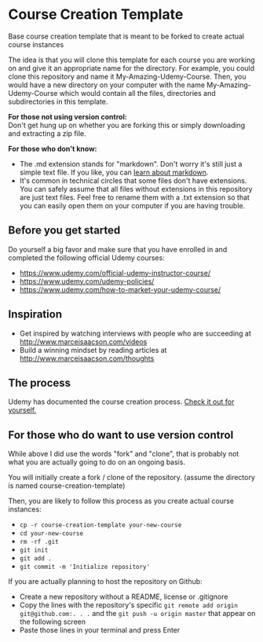 # Course Creation Template
Base course creation template that is meant to be forked to create actual course instances

The idea is that you will clone this template for each course you are working on and give it an appropriate name for the directory. For example, you could clone this repository and name it My-Amazing-Udemy-Course. Then, you would have a new directory on your computer with the name My-Amazing-Udemy-Course which would contain all the files, directories and subdirectories in this template.

**For those not using version control:**  
Don't get hung up on whether you are forking this or simply downloading and extracting a zip file.

**For those who don't know:**
* The .md extension stands for "markdown". Don't worry it's still just a simple text file. If you like, you can [learn about markdown](https://guides.github.com/features/mastering-markdown/).
* It's common in technical circles that some files don't have extensions. You can safely assume that all files without extensions in this repository are just text files. Feel free to rename them with a .txt extension so that you can easily open them on your computer if you are having trouble.

## Before you get started
Do yourself a big favor and make sure that you have enrolled in and completed the following official Udemy courses:
* https://www.udemy.com/official-udemy-instructor-course/
* https://www.udemy.com/udemy-policies/
* https://www.udemy.com/how-to-market-your-udemy-course/

## Inspiration
* Get inspired by watching interviews with people who are succeeding at http://www.marceisaacson.com/videos
* Build a winning mindset by reading articles at http://www.marceisaacson.com/thoughts

## The process
Udemy has documented the course creation process. [Check it out for yourself.](https://teach.udemy.com/process/)

## For those who do want to use version control
While above I did use the words "fork" and "clone", that is probably not
what you are actually going to do on an ongoing basis.

You will initially create a fork / clone of the repository.
(assume the directory is named course-creation-template)

Then, you are likely to follow this process as you create actual
course instances:
* `cp -r course-creation-template your-new-course`
* `cd your-new-course`
* `rm -rf .git`
* `git init`
* `git add .`
* `git commit -m 'Initialize repository'`

If you are actually planning to host the repository on Github:
* Create a new repository without a README, license or .gitignore
* Copy the lines with the repository's specific `git remote add origin git@github.com:. . .` and the `git push -u origin master` that appear on the following screen
* Paste those lines in your terminal and press Enter
